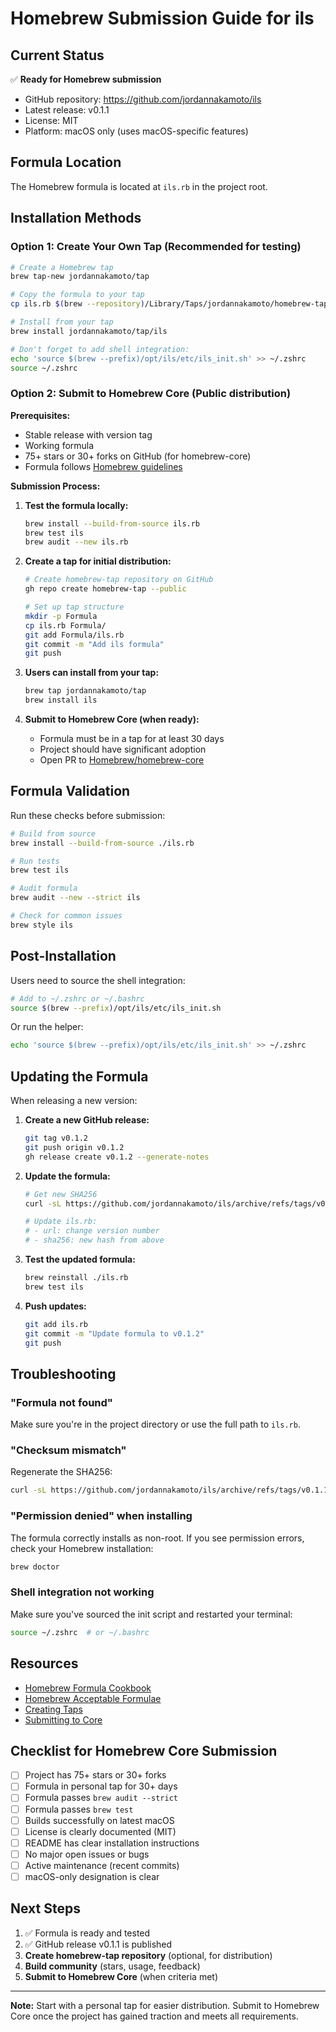 # Homebrew Submission Guide for ils

## Current Status

✅ **Ready for Homebrew submission**

- GitHub repository: https://github.com/jordannakamoto/ils
- Latest release: v0.1.1
- License: MIT
- Platform: macOS only (uses macOS-specific features)

## Formula Location

The Homebrew formula is located at `ils.rb` in the project root.

## Installation Methods

### Option 1: Create Your Own Tap (Recommended for testing)

```bash
# Create a Homebrew tap
brew tap-new jordannakamoto/tap

# Copy the formula to your tap
cp ils.rb $(brew --repository)/Library/Taps/jordannakamoto/homebrew-tap/Formula/

# Install from your tap
brew install jordannakamoto/tap/ils

# Don't forget to add shell integration:
echo 'source $(brew --prefix)/opt/ils/etc/ils_init.sh' >> ~/.zshrc
source ~/.zshrc
```

### Option 2: Submit to Homebrew Core (Public distribution)

**Prerequisites:**
- Stable release with version tag
- Working formula
- 75+ stars or 30+ forks on GitHub (for homebrew-core)
- Formula follows [Homebrew guidelines](https://docs.brew.sh/Formula-Cookbook)

**Submission Process:**

1. **Test the formula locally:**
   ```bash
   brew install --build-from-source ils.rb
   brew test ils
   brew audit --new ils.rb
   ```

2. **Create a tap for initial distribution:**
   ```bash
   # Create homebrew-tap repository on GitHub
   gh repo create homebrew-tap --public

   # Set up tap structure
   mkdir -p Formula
   cp ils.rb Formula/
   git add Formula/ils.rb
   git commit -m "Add ils formula"
   git push
   ```

3. **Users can install from your tap:**
   ```bash
   brew tap jordannakamoto/tap
   brew install ils
   ```

4. **Submit to Homebrew Core (when ready):**
   - Formula must be in a tap for at least 30 days
   - Project should have significant adoption
   - Open PR to [Homebrew/homebrew-core](https://github.com/Homebrew/homebrew-core)

## Formula Validation

Run these checks before submission:

```bash
# Build from source
brew install --build-from-source ./ils.rb

# Run tests
brew test ils

# Audit formula
brew audit --new --strict ils

# Check for common issues
brew style ils
```

## Post-Installation

Users need to source the shell integration:

```bash
# Add to ~/.zshrc or ~/.bashrc
source $(brew --prefix)/opt/ils/etc/ils_init.sh
```

Or run the helper:
```bash
echo 'source $(brew --prefix)/opt/ils/etc/ils_init.sh' >> ~/.zshrc
```

## Updating the Formula

When releasing a new version:

1. **Create a new GitHub release:**
   ```bash
   git tag v0.1.2
   git push origin v0.1.2
   gh release create v0.1.2 --generate-notes
   ```

2. **Update the formula:**
   ```bash
   # Get new SHA256
   curl -sL https://github.com/jordannakamoto/ils/archive/refs/tags/v0.1.2.tar.gz | shasum -a 256

   # Update ils.rb:
   # - url: change version number
   # - sha256: new hash from above
   ```

3. **Test the updated formula:**
   ```bash
   brew reinstall ./ils.rb
   brew test ils
   ```

4. **Push updates:**
   ```bash
   git add ils.rb
   git commit -m "Update formula to v0.1.2"
   git push
   ```

## Troubleshooting

### "Formula not found"
Make sure you're in the project directory or use the full path to `ils.rb`.

### "Checksum mismatch"
Regenerate the SHA256:
```bash
curl -sL https://github.com/jordannakamoto/ils/archive/refs/tags/v0.1.1.tar.gz | shasum -a 256
```

### "Permission denied" when installing
The formula correctly installs as non-root. If you see permission errors, check your Homebrew installation:
```bash
brew doctor
```

### Shell integration not working
Make sure you've sourced the init script and restarted your terminal:
```bash
source ~/.zshrc  # or ~/.bashrc
```

## Resources

- [Homebrew Formula Cookbook](https://docs.brew.sh/Formula-Cookbook)
- [Homebrew Acceptable Formulae](https://docs.brew.sh/Acceptable-Formulae)
- [Creating Taps](https://docs.brew.sh/How-to-Create-and-Maintain-a-Tap)
- [Submitting to Core](https://docs.brew.sh/How-To-Open-a-Homebrew-Pull-Request)

## Checklist for Homebrew Core Submission

- [ ] Project has 75+ stars or 30+ forks
- [ ] Formula in personal tap for 30+ days
- [ ] Formula passes `brew audit --strict`
- [ ] Formula passes `brew test`
- [ ] Builds successfully on latest macOS
- [ ] License is clearly documented (MIT)
- [ ] README has clear installation instructions
- [ ] No major open issues or bugs
- [ ] Active maintenance (recent commits)
- [ ] macOS-only designation is clear

## Next Steps

1. ✅ Formula is ready and tested
2. ✅ GitHub release v0.1.1 is published
3. **Create homebrew-tap repository** (optional, for distribution)
4. **Build community** (stars, usage, feedback)
5. **Submit to Homebrew Core** (when criteria met)

---

**Note:** Start with a personal tap for easier distribution. Submit to Homebrew Core once the project has gained traction and meets all requirements.
